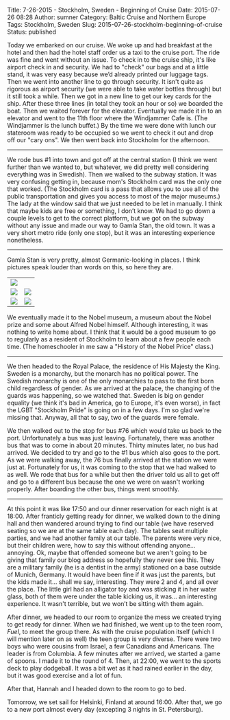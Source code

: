 Title: 7-26-2015 - Stockholm, Sweden - Beginning of Cruise
Date: 2015-07-26 08:28
Author: sumner
Category: Baltic Cruise and Northern Europe
Tags: Stockholm, Sweden
Slug: 2015-07-26-stockholm-beginning-of-cruise
Status: published

Today we embarked on our cruise. We woke up and had breakfast at the hotel and
then had the hotel staff order us a taxi to the cruise port.  The ride was fine
and went without an issue. To check in to the cruise ship, it's like airport
check in and security. We had to "check" our bags and at a little stand, it was
very easy because we’d already printed our luggage tags. Then we went into
another line to go through security. It isn't quite as rigorous as airport
security (we were able to take water bottles through) but it still took a while.
Then we got in a new line to get our key cards for the ship. After these three
lines (in total they took an hour or so) we boarded the boat. Then we waited
forever for the elevator. Eventually we made it in to an elevator and went to
the 11th floor where the Windjammer Cafe is. (The Windjammer is the lunch
buffet.) By the time we were done with lunch our stateroom was ready to be
occupied so we went to check it out and drop off our "cary ons". We then went
back into Stockholm for the afternoon.

------------------------------------------------------------------------

We rode bus \#1 into town and got off at the central station (I think we went
further than we wanted to, but whatever, we did pretty well considering
everything was in Swedish). Then we walked to the subway station. It was very
confusing getting in, because mom's Stockholm card was the only one that worked.
(The Stockholm card is a pass that allows you to use all of the public
transportation and gives you access to most of the major museums.) The lady at
the window said that we just needed to be let in manually. I think that maybe
kids are free or something, I don’t know. We had to go down a couple levels to
get to the correct platform, but we got on the subway without any issue and made
our way to Gamla Stan, the old town. It was a very short metro ride (only one
stop), but it was an interesting experience nonetheless.

------------------------------------------------------------------------

Gamla Stan is very pretty, almost Germanic-looking in places. I think pictures
speak louder than words on this, so here they are.

<table class="gallery">
  <tr>
    <td colspan="2">
      <a href="images/baltic-cruise/gamla-stan1.jpg" target="_blank">
        <img src="images/baltic-cruise/gamla-stan1.jpg" />
      </a>
    </td>
  </tr>

  <tr>
    <td>
      <a href="images/baltic-cruise/gamla-stan2.jpg" target="_blank">
        <img src="images/baltic-cruise/gamla-stan2.jpg" />
      </a>
    </td>
    <td>
      <a href="images/baltic-cruise/gamla-stan3.jpg" target="_blank">
        <img src="images/baltic-cruise/gamla-stan3.jpg" />
      </a>
    </td>
  </tr>

  <tr>
    <td>
      <a href="images/baltic-cruise/gamla-stan4.jpg" target="_blank">
        <img src="images/baltic-cruise/gamla-stan4.jpg" />
      </a>
    </td>
    <td>
      <a href="images/baltic-cruise/gamla-stan5.jpg" target="_blank">
        <img src="images/baltic-cruise/gamla-stan5.jpg" />
      </a>
    </td>
  </tr>
</table>

We eventually made it to the Nobel museum, a museum about the Nobel prize and
some about Alfred Nobel himself. Although interesting, it was nothing to write
home about. I think that it would be a good museum to go to regularly as a
resident of Stockholm to learn about a few people each time. (The homeschooler
in me saw a "History of the Nobel Price" class.)

------------------------------------------------------------------------

We then headed to the Royal Palace, the residence of His Majesty the King.
Sweden is a monarchy, but the monarch has no political power. The Swedish
monarchy is one of the only monarchies to pass to the first born child
regardless of gender. As we arrived at the palace, the changing of the guards
was happening, so we watched that. Sweden is big on gender equality (we think
it's bad in America, go to Europe, it's even worse), in fact the LGBT "Stockholm
Pride" is going on in a few days. I'm so glad we're missing that. Anyway, all
that to say, two of the guards were female.

We then walked out to the stop for bus \#76 which would take us back to the
port. Unfortunately a bus was just leaving. Fortunately, there was another bus
that was to come in about 20 minutes. Thirty minutes later, no bus had arrived.
We decided to try and go to the \#1 bus which also goes to the port. As we were
walking away, the 76 bus finally arrived at the station we were just at.
Fortunately for us, it was coming to the stop that we had walked to as well. We
rode that bus for a while but then the driver told us all to get off and go to a
different bus because the one we were on wasn't working properly. After boarding
the other bus, things went smoothly.

------------------------------------------------------------------------

At this point it was like 17:50 and our dinner reservation for each night is at
18:00. After franticly getting ready for dinner, we walked down to the dining
hall and then wandered around trying to find our table (we have reserved seating
so we are at the same table each day). The tables seat multiple parties, and we
had another family at our table. The parents were very nice, but their children
were, how to say this without offending anyone... annoying. Ok, maybe that
offended someone but we aren't going to be giving that family our blog address
so hopefully they never see this. They are a military family (he is a dentist in
the army) stationed on a base outside of Munich, Germany. It would have been
fine if it was just the parents, but the kids made it... shall we say,
interesting. They were 2 and 4, and all over the place.  The little girl had an
alligator toy and was sticking it in her water glass, both of them were under
the table kicking us, it was... an interesting experience. It wasn't terrible,
but we won’t be sitting with them again.

After dinner, we headed to our room to organize the mess we created trying to
get ready for dinner. When we had finished, we went up to the teen room, *Fuel*,
to meet the group there. As with the cruise population itself (which I will
mention later on as well) the teen group is very diverse. There were two boys
who were cousins from Israel, a few Canadians and Americans. The leader is from
Columbia. A few minutes after we arrived, we started a game of spoons. I made it
to the round of 4. Then, at 22:00, we went to the sports deck to play dodgeball.
It was a bit wet as it had rained earlier in the day, but it was good exercise
and a lot of fun.

After that, Hannah and I headed down to the room to go to bed.

Tomorrow, we set sail for Helsinki, Finland at around 16:00. After that, we go
to a new port almost every day (excepting 3 nights in St. Petersburg).

